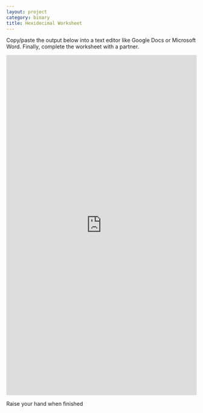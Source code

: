 ```yaml
---
layout: project
category: binary
title: Hexidecimal Worksheet
---
```


Copy/paste the output below into a text editor like Google Docs or Microsoft Word. Finally, complete the worksheet with a partner.
<div class="trinket_container">
<iframe src="https://trinket.io/embed/python3/de1d0e966f?outputOnly=true&runOption=run&start=result" width="100%" height="900" frameborder="0" marginwidth="0" marginheight="0" allowfullscreen> </iframe>
</div>

Raise your hand when finished
